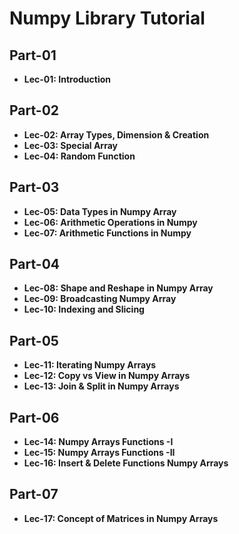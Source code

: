 # Numpy Library Tutorial

## Part-01
- **Lec-01: Introduction**

## Part-02
- **Lec-02: Array Types, Dimension & Creation**
- **Lec-03: Special Array**
- **Lec-04: Random Function**

## Part-03
- **Lec-05: Data Types in Numpy Array**
- **Lec-06: Arithmetic Operations in Numpy**
- **Lec-07: Arithmetic Functions in Numpy**

## Part-04
- **Lec-08: Shape and Reshape in Numpy Array**
- **Lec-09: Broadcasting Numpy Array**
- **Lec-10: Indexing and Slicing**

## Part-05
- **Lec-11: Iterating Numpy Arrays**
- **Lec-12: Copy vs View in Numpy Arrays**
- **Lec-13: Join & Split in Numpy Arrays**

## Part-06
- **Lec-14: Numpy Arrays Functions -I**
- **Lec-15: Numpy Arrays Functions -II**
- **Lec-16: Insert & Delete Functions Numpy Arrays**

## Part-07
- **Lec-17: Concept of Matrices in Numpy Arrays**

  
